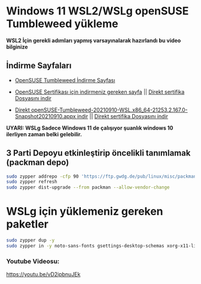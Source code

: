 # Windows 11 WSL2/WSLg openSUSE Tumbleweed yükleme

**WSL2 İçin gerekli adımları yapmış varsayınalarak hazırlandı bu video bilginize**

## İndirme Sayfaları
- [OpenSUSE Tumbleweed İndirme Sayfası](https://download.opensuse.org/tumbleweed/appliances/) 

- [OpenSUSE Sertifikası için indirmeniz gereken sayfa](https://build.opensuse.org/package/view_file/openSUSE:Factory/shim/openSUSE-UEFI-CA-Certificate.crt?expand=1) || [Direkt sertifika Dosyasını indir](https://github.com/herrwinfried/video/releases/download/sertifika/openSUSE-UEFI-CA-Certificate.crt)

- [Direkt openSUSE-Tumbleweed-20210910-WSL.x86_64-21253.2.167.0-Snapshot20210910.appx indir](https://download.opensuse.org/tumbleweed/appliances/openSUSE-Tumbleweed-20210910-WSL.x86_64-21253.2.167.0-Snapshot20210910.appx) || [Direkt sertifika Dosyasını indir](https://github.com/herrwinfried/video/releases/download/sertifika/openSUSE-UEFI-CA-Certificate.crt)

**UYARI: WSLg Sadece Windows 11 de çalışıyor şuanlık windows 10 ilerliyen zaman belki gelebilir.**

## 3 Parti Depoyu etkinleştirip öncelikli tanımlamak (packman depo)
```bash
sudo zypper addrepo -cfp 90 'https://ftp.gwdg.de/pub/linux/misc/packman/suse/openSUSE_Tumbleweed/' packman
sudo zypper refresh
sudo zypper dist-upgrade --from packman --allow-vendor-change
```
# WSLg için yüklemeniz gereken paketler
```bash
sudo zypper dup -y
sudo zypper in -y noto-sans-fonts gsettings-desktop-schemas xorg-x11-libs xorg-x11-server humanity-icon-theme
```

### Youtube Videosu:
https://youtu.be/vD2ipbnuJEk
